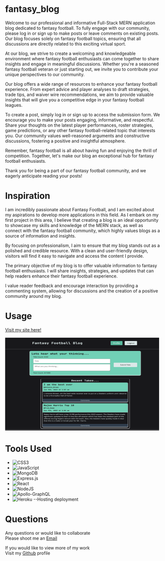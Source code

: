 # fantasy_blog

Welcome to our professional and informative Full-Stack MERN application blog dedicated to fantasy football. To fully engage with our community, please log in or sign up to make posts or leave comments on existing posts. Our blog focuses solely on fantasy football topics, ensuring that all discussions are directly related to this exciting virtual sport.

At our blog, we strive to create a welcoming and knowledgeable environment where fantasy football enthusiasts can come together to share insights and engage in meaningful discussions. Whether you're a seasoned fantasy football veteran or just starting out, we invite you to contribute your unique perspectives to our community.

Our blog offers a wide range of resources to enhance your fantasy football experience. From expert advice and player analyses to draft strategies, trade tips, and waiver wire recommendations, we aim to provide valuable insights that will give you a competitive edge in your fantasy football leagues.

To create a post, simply log in or sign up to access the submission form. We encourage you to make your posts engaging, informative, and respectful. Share your thoughts on the latest player performances, roster strategies, game predictions, or any other fantasy football-related topic that interests you. Our community values well-reasoned arguments and constructive discussions, fostering a positive and insightful atmosphere.

Remember, fantasy football is all about having fun and enjoying the thrill of competition. Together, let's make our blog an exceptional hub for fantasy football enthusiasts.

Thank you for being a part of our fantasy football community, and we eagerly anticipate reading your posts!

# Inspiration

I am incredibly passionate about Fantasy Football, and I am excited about my aspirations to develop more applications in this field. As I embark on my first project in this area, I believe that creating a blog is an ideal opportunity to showcase my skills and knowledge of the MERN stack, as well as connect with the fantasy football community, which highly values blogs as a source of information and insights.

By focusing on professionalism, I aim to ensure that my blog stands out as a polished and credible resource. With a clean and user-friendly design, visitors will find it easy to navigate and access the content I provide.

The primary objective of my blog is to offer valuable information to fantasy football enthusiasts. I will share insights, strategies, and updates that can help readers enhance their fantasy football experience.

I value reader feedback and encourage interaction by providing a commenting system, allowing for discussions and the creation of a positive community around my blog.

# Usage

<div>
    <a href="https://rocky-hollows-39228.herokuapp.com/">
        Visit my site here!
    </a>
</div>
<br>
<div>
    <img src="./client/assets/images/screenshot.png" alt="Screenshot"  width="500" height="300"/>
</div>

# Tools Used

- ![CSS3](https://img.shields.io/badge/css-%231572B6.svg?style=for-the-badge&logo=css3&logoColor=white)
- ![JavaScript](https://img.shields.io/badge/javascript-%23323330.svg?style=for-the-badge&logo=javascript&logoColor=%23F7DF1E)
- ![MongoDB](https://img.shields.io/badge/MongoDB-092c56?style=for-the-badge&logo=MongoDB&logoColor=6DA55F)
- ![Express.js](https://img.shields.io/badge/express.js-%23404d59.svg?style=for-the-badge&logo=express&logoColor=%2361DAFB)
- ![React](https://img.shields.io/badge/react-%2320232a.svg?style=for-the-badge&logo=react&logoColor=%2361DAFB)
- ![NodeJS](https://img.shields.io/badge/node.js-6DA55F?style=for-the-badge&logo=node.js&logoColor=white)
- ![Apollo-GraphQL](https://img.shields.io/badge/-ApolloGraphQL-311C87?style=for-the-badge&logo=apollo-graphql)
- ![Heroku](https://img.shields.io/badge/heroku-%23430098.svg?style=for-the-badge&logo=heroku&logoColor=white) --Hosting deployment

# Questions

<div>
    <p>Any questions or would like to collaborate<br>Please shoot me an <a href="mailto:fred.kamm95@gmail.com"> Email </a></p>
    <p>If you would like to view more of my work <br>Visit my <a href="https://github.com/fredkamm ">Github</a> profile</p>
</div>
